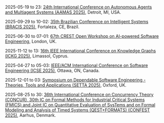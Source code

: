 2025-05-19 to 23: [24th International Conference on Autonomous Agents and Multiagent Systems (AAMAS 2025)](https://aamas2025.org/), Detroit, MI, USA.

2025-09-29 to 10-02: [35th Brazilian Conference on Intelligent Systems (BRACIS 2025)](https://bracis.sbc.org.br/2025/), Fortaleza, CE, Brazil.

2025-06-30 to 07-01: [67th CREST Open Workshop on AI-powered Software Engineering](https://www.ucl.ac.uk/crest/events/2025/jun/67th-crest-open-workshop-ai-powered-software-engineering), London, UK.

2025-11-12 to 13: [16th IEEE International Conference on Knowledge Graphs (ICKG 2025)](https://cyprusconferences.org/ickg2025/), Limassol, Cyprus.

2025-04-27 to 05-03: [IEEE/ACM International Conference on Software Engineering (ICSE 2025)](https://conf.researchr.org/home/icse-2025), Ottawa, ON, Canada.

2025-12-01 to 03: [Symposium on Dependable Software Engineering - Theories, Tools and Applications (SETTA 2025)](https://www.setta2025.uk/), Oxford, UK.

2025-08-25 to 30: [36th International Conference on Concurrency Theory (CONCUR), 30th IC on Formal Methods for Industrial Critical Systems (FMICS) and Joint IC on Quantitative Evaluation of SysTems and on Formal Modeling and Analysis of Timed Systems (QEST+FORMATS) (CONFEST 2025)](https://conferences.au.dk/confest2025), Aarhus, Denmark.


